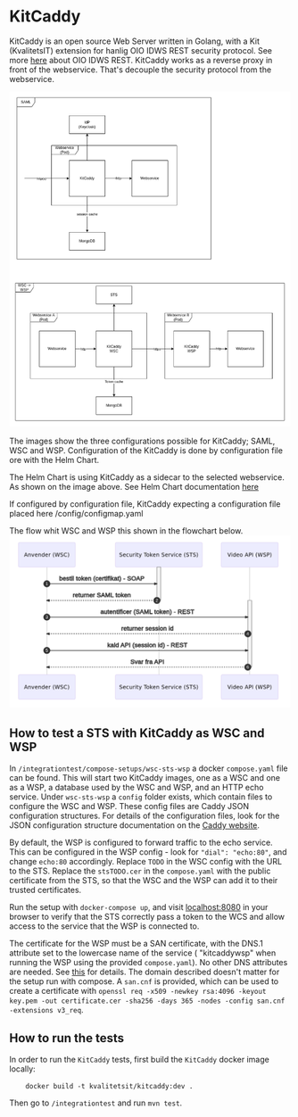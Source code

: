 # KitCaddy

KitCaddy is an open source Web Server written in Golang, with a Kit (KvalitetsIT) extension for hanlig OIO IDWS REST
security protocol. See more <a href="https://www.digitaliser.dk/resource/3457606">here</a> about OIO IDWS REST. KitCaddy
works as a reverse proxy in front of the webservice. That's decouple the security protocol from the webservice.

![](documentation/KitCaddy-overview.png)

The images show the three configurations possible for KitCaddy; SAML, WSC and WSP. Configuration of the KitCaddy is done
by configuration file ore with the Helm Chart.

The Helm Chart is using KitCaddy as a sidecar to the selected webservice. As shown on the image above. See Helm Chart
documentation <a href="https://github.com/KvalitetsIT/kitcaddy/tree/master/helm/kitcaddy">here</a>

If configured by configuration file, KitCaddy expecting a configuration file placed here /config/configmap.yaml

The flow whit WSC and WSP this shown in the flowchart below.
![](documentation/WSC-WSP-flow.png)

## How to test a STS with KitCaddy as WSC and WSP

In `/integrationtest/compose-setups/wsc-sts-wsp` a docker `compose.yaml`  file can be found. This will start two
KitCaddy images, one as a WSC and one as a WSP, a database used by the WSC and WSP, and an HTTP echo service.
Under `wsc-sts-wsp` a `config` folder exists, which contain files to configure the WSC and WSP. These config files are
Caddy JSON configuration structures. For details of the configuration files, look for the JSON configuration structure
documentation on the <a href="https://caddyserver.com/">Caddy website</a>.

By default, the WSP is configured to forward traffic to the echo service. This can be configured in the WSP config -
look for `"dial": "echo:80"`, and change `echo:80`
accordingly. Replace `TODO` in the WSC config with the URL to the STS. Replace the `stsTODO.cer` in the `compose.yaml`
with the public certificate from the STS, so that the WSC and the WSP can add it to their trusted certificates.

Run the setup with `docker-compose up`, and visit <a href="localhost:8080">localhost:8080</a> in your browser to verify
that the STS correctly pass a token to the WCS and allow access to the service that the WSP is connected to.

The certificate for the WSP must be a SAN certificate, with the DNS.1 attribute set to the lowercase name of the
service (
"kitcaddywsp" when running the WSP using the provided `compose.yaml`). No other DNS attributes are needed.
See <a href="https://fabianlee.org/2018/02/17/ubuntu-creating-a-self-signed-san-certificate-using-openssl/">this</a> for
details. The domain described doesn't matter for the setup run with compose. A `san.cnf` is provided, which can be used
to create a certificate
with `openssl req -x509 -newkey rsa:4096 -keyout key.pem -out certificate.cer -sha256 -days 365 -nodes -config san.cnf -extensions v3_req`.

## How to run the tests

In order to run the `KitCaddy` tests, first build the `KitCaddy` docker image locally:

```
    docker build -t kvalitetsit/kitcaddy:dev .
```

Then go to `/integrationtest` and run `mvn test`.